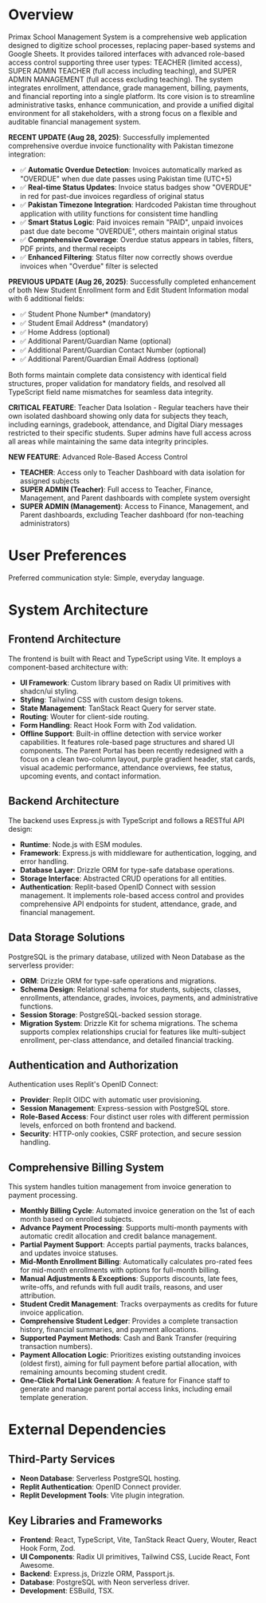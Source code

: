 # Overview

Primax School Management System is a comprehensive web application designed to digitize school processes, replacing paper-based systems and Google Sheets. It provides tailored interfaces with advanced role-based access control supporting three user types: TEACHER (limited access), SUPER ADMIN TEACHER (full access including teaching), and SUPER ADMIN MANAGEMENT (full access excluding teaching). The system integrates enrollment, attendance, grade management, billing, payments, and financial reporting into a single platform. Its core vision is to streamline administrative tasks, enhance communication, and provide a unified digital environment for all stakeholders, with a strong focus on a flexible and auditable financial management system.

**RECENT UPDATE (Aug 28, 2025)**: Successfully implemented comprehensive overdue invoice functionality with Pakistan timezone integration:
- ✅ **Automatic Overdue Detection**: Invoices automatically marked as "OVERDUE" when due date passes using Pakistan time (UTC+5)
- ✅ **Real-time Status Updates**: Invoice status badges show "OVERDUE" in red for past-due invoices regardless of original status  
- ✅ **Pakistan Timezone Integration**: Hardcoded Pakistan time throughout application with utility functions for consistent time handling
- ✅ **Smart Status Logic**: Paid invoices remain "PAID", unpaid invoices past due date become "OVERDUE", others maintain original status
- ✅ **Comprehensive Coverage**: Overdue status appears in tables, filters, PDF prints, and thermal receipts
- ✅ **Enhanced Filtering**: Status filter now correctly shows overdue invoices when "Overdue" filter is selected

**PREVIOUS UPDATE (Aug 26, 2025)**: Successfully completed enhancement of both New Student Enrollment form and Edit Student Information modal with 6 additional fields:
- ✅ Student Phone Number* (mandatory)
- ✅ Student Email Address* (mandatory) 
- ✅ Home Address (optional)
- ✅ Additional Parent/Guardian Name (optional)
- ✅ Additional Parent/Guardian Contact Number (optional)
- ✅ Additional Parent/Guardian Email Address (optional)

Both forms maintain complete data consistency with identical field structures, proper validation for mandatory fields, and resolved all TypeScript field name mismatches for seamless data integrity.

**CRITICAL FEATURE**: Teacher Data Isolation - Regular teachers have their own isolated dashboard showing only data for subjects they teach, including earnings, gradebook, attendance, and Digital Diary messages restricted to their specific students. Super admins have full access across all areas while maintaining the same data integrity principles.

**NEW FEATURE**: Advanced Role-Based Access Control
- **TEACHER**: Access only to Teacher Dashboard with data isolation for assigned subjects
- **SUPER ADMIN (Teacher)**: Full access to Teacher, Finance, Management, and Parent dashboards with complete system oversight
- **SUPER ADMIN (Management)**: Access to Finance, Management, and Parent dashboards, excluding Teacher dashboard (for non-teaching administrators)

# User Preferences

Preferred communication style: Simple, everyday language.

# System Architecture

## Frontend Architecture
The frontend is built with React and TypeScript using Vite. It employs a component-based architecture with:
- **UI Framework**: Custom library based on Radix UI primitives with shadcn/ui styling.
- **Styling**: Tailwind CSS with custom design tokens.
- **State Management**: TanStack React Query for server state.
- **Routing**: Wouter for client-side routing.
- **Form Handling**: React Hook Form with Zod validation.
- **Offline Support**: Built-in offline detection with service worker capabilities.
It features role-based page structures and shared UI components. The Parent Portal has been recently redesigned with a focus on a clean two-column layout, purple gradient header, stat cards, visual academic performance, attendance overviews, fee status, upcoming events, and contact information.

## Backend Architecture
The backend uses Express.js with TypeScript and follows a RESTful API design:
- **Runtime**: Node.js with ESM modules.
- **Framework**: Express.js with middleware for authentication, logging, and error handling.
- **Database Layer**: Drizzle ORM for type-safe database operations.
- **Storage Interface**: Abstracted CRUD operations for all entities.
- **Authentication**: Replit-based OpenID Connect with session management.
It implements role-based access control and provides comprehensive API endpoints for student, attendance, grade, and financial management.

## Data Storage Solutions
PostgreSQL is the primary database, utilized with Neon Database as the serverless provider:
- **ORM**: Drizzle ORM for type-safe operations and migrations.
- **Schema Design**: Relational schema for students, subjects, classes, enrollments, attendance, grades, invoices, payments, and administrative functions.
- **Session Storage**: PostgreSQL-backed session storage.
- **Migration System**: Drizzle Kit for schema migrations.
The schema supports complex relationships crucial for features like multi-subject enrollment, per-class attendance, and detailed financial tracking.

## Authentication and Authorization
Authentication uses Replit's OpenID Connect:
- **Provider**: Replit OIDC with automatic user provisioning.
- **Session Management**: Express-session with PostgreSQL store.
- **Role-Based Access**: Four distinct user roles with different permission levels, enforced on both frontend and backend.
- **Security**: HTTP-only cookies, CSRF protection, and secure session handling.

## Comprehensive Billing System
This system handles tuition management from invoice generation to payment processing.
- **Monthly Billing Cycle**: Automated invoice generation on the 1st of each month based on enrolled subjects.
- **Advance Payment Processing**: Supports multi-month payments with automatic credit allocation and credit balance management.
- **Partial Payment Support**: Accepts partial payments, tracks balances, and updates invoice statuses.
- **Mid-Month Enrollment Billing**: Automatically calculates pro-rated fees for mid-month enrollments with options for full-month billing.
- **Manual Adjustments & Exceptions**: Supports discounts, late fees, write-offs, and refunds with full audit trails, reasons, and user attribution.
- **Student Credit Management**: Tracks overpayments as credits for future invoice application.
- **Comprehensive Student Ledger**: Provides a complete transaction history, financial summaries, and payment allocations.
- **Supported Payment Methods**: Cash and Bank Transfer (requiring transaction numbers).
- **Payment Allocation Logic**: Prioritizes existing outstanding invoices (oldest first), aiming for full payment before partial allocation, with remaining amounts becoming student credit.
- **One-Click Portal Link Generation**: A feature for Finance staff to generate and manage parent portal access links, including email template generation.

# External Dependencies

## Third-Party Services
- **Neon Database**: Serverless PostgreSQL hosting.
- **Replit Authentication**: OpenID Connect provider.
- **Replit Development Tools**: Vite plugin integration.

## Key Libraries and Frameworks
- **Frontend**: React, TypeScript, Vite, TanStack React Query, Wouter, React Hook Form, Zod.
- **UI Components**: Radix UI primitives, Tailwind CSS, Lucide React, Font Awesome.
- **Backend**: Express.js, Drizzle ORM, Passport.js.
- **Database**: PostgreSQL with Neon serverless driver.
- **Development**: ESBuild, TSX.